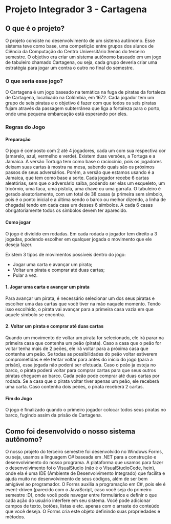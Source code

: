 # Projeto Integrador 3 - Cartagena

<h2> O que é o projeto? </h2>

<p> O projeto consiste no desenvolvimento de um sistema autônomo. Esse sistema teve como base, uma competição entre grupos dos alunos de Ciência da Computação do Centro Universitário Senac do terceiro semestre. O objetivo era criar um sistema autônomo baseado em um jogo de tabuleiro chamado Cartagena, ou seja, cada grupo deveria criar uma estratégia para jogar um contra o outro no final do semestre.</p>

<h3> O que seria esse jogo? </h3>

<p> O Cartagena é um jogo baseado na temática na fuga de piratas da fortaleza de Cartagena, localixado na Colômbia, em 1672. Cada jogador tem um grupo de seis piratas e o objetivo é fazer com que todos os seis piratas fujam através da passagem subterrânea que liga a fortaleza para o porto, onde uma pequena embarcação está esperando por eles. </p>

<h3> Regras do Jogo </h3>

<h4> Preparação </h4>

<p> O jogo é composto com 2 até 4 jogadores, cada um com sua respectiva cor (amarelo, azul, vermelho e verde). Existem duas versões, a Tortuga e a Jamaica. A versão Tortuga tem como base o raciocínio, pois os jogadores deixam suas cartas à mostra na mesa, sabendo quais são os próximos passos de seus adversários. Porém, a versão que estamos usando é a Jamaica, que tem como base a sorte. Cada jogador recebe 6 cartas aleatórias, sem que o adversário saiba, podendo ser elas um esqueleto, um tricórnio, uma faca, uma pistola, uma chave ou uma garrafa. O tabuleiro é gerado aleatoriamente, com um total de 38 casas (a primeira sem símbolo, pois é o ponto inicial e a última sendo o barco ou melhor dizendo, a linha de chegada) tendo em cada casa um desses 6 símbolos. A cada 6 casas obrigatoriamente todos os símbolos devem ter aparecido. </p>

<h4> Como jogar </h4>

<p> O jogo é dividido em rodadas. Em cada rodada o jogador tem direito a 3 jogadas, podendo escolher em qualquer jogada o movimento que ele deseja fazer.</p>
<p> Existem 3 tipos de movimentos possíveis dentro do jogo:</p>
<ul>
  <li> Jogar uma carta e avançar um pirata; </li>
  <li> Voltar um pirata e comprar até duas cartas; </li>
  <li> Pular a vez. </li>
</ul>

<h4> 1. Jogar uma carta e avançar um pirata </h4>
<p> Para avançar um pirata, é necessário selecionar um dos seus piratas e escolher uma das cartas que você tiver na mão naquele momento. Tendo isso escolhido, o pirata vai avançar para a primeira casa vazia em que aquele símbolo se encontra. </p>

<h4> 2. Voltar um pirata e comprar até duas cartas </h4>
<p> Quando um movimento de voltar um pirata for selecionado, ele irá parar na primeira casa que contenha um peão (pirata). Caso a casa que o peão for voltar tenha mais de 2 peões, ele irá voltar para a próxima casa que contenha um peão. Se todas as possibilidades do peão voltar estiverem comprometidas e ele tentar voltar para antes do início do jogo (para a prisão), essa jogada não poderá ser efetuada. Caso o peão ja esteja no barco, o pirata poderá voltar para comprar cartas para que seus outros piratas cheguem ao barco. Cada peão pode comprar até duas cartas por rodada. Se a casa que o pirata voltar tiver apenas um peão, ele receberá uma carta. Caso contenha dois peões, o pirata receberá 2 cartas. </p> 

<h4> Fim do Jogo </h4>
<p> O jogo é finalizado quando o primeiro jogador colocar todos seus piratas no barco, fugindo assim da prisão de Cartagena.</p>

<h2> Como foi desenvolvido o nosso sistema autônomo? </h2>
<p> O nosso projeto do terceiro semestre foi desenvolvido no Windows Forms, ou seja, usamos a linguagem C# baseada em .NET para a construção e desenvolvimento do nosso programa. A plataforma que usamos para fazer o desenvolvimento foi o VisualStudio (não é o VisualStudioCode, hein), onde ela é uma IDE (Ambiente de Desenvolvimento Integrado) que facilita e ajuda muito no desenvolvimento de seus códigos, além de ser bem amigável ao programador. O Forms auxilia a programação em C#, pois ele é event-driven (parecido com o JavaScript, caso você seja do primeiro semestre :D), onde você pode navegar entre formulários e definir o que cada ação do usuário interfere em seu sistema. Você pode adicionar campos de texto, botões, listas e etc. apenas com o arraste do conteúdo que você deseja. O Forms cria este objeto definindo suas propriedades e métodos. </p>
